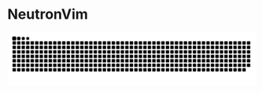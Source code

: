 # NeutronVim
![Snake](https://github.com/daUnknownCoder/daUnknownCoder/blob/output/github-contribution-grid-snake-dark.svg)
